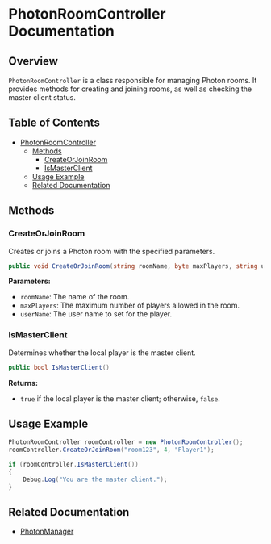 
# PhotonRoomController Documentation

## Overview

`PhotonRoomController` is a class responsible for managing Photon rooms. It provides methods for creating and joining rooms, as well as checking the master client status.

## Table of Contents
- [PhotonRoomController](#photonroomcontroller)
  - [Methods](#methods)
    - [CreateOrJoinRoom](#createorjoinroom)
    - [IsMasterClient](#ismasterclient)
  - [Usage Example](#usage-example)
  - [Related Documentation](#related-documentation)

## Methods

### CreateOrJoinRoom
Creates or joins a Photon room with the specified parameters.

```csharp
public void CreateOrJoinRoom(string roomName, byte maxPlayers, string userName)
```
**Parameters:**
- `roomName`: The name of the room.
- `maxPlayers`: The maximum number of players allowed in the room.
- `userName`: The user name to set for the player.

### IsMasterClient
Determines whether the local player is the master client.

```csharp
public bool IsMasterClient()
```
**Returns:**
- `true` if the local player is the master client; otherwise, `false`.

## Usage Example

```csharp
PhotonRoomController roomController = new PhotonRoomController();
roomController.CreateOrJoinRoom("room123", 4, "Player1");

if (roomController.IsMasterClient())
{
    Debug.Log("You are the master client.");
}
```

## Related Documentation
- [PhotonManager](https://gkhanc.github.io/flameborn-game/PhotonManager.md)
